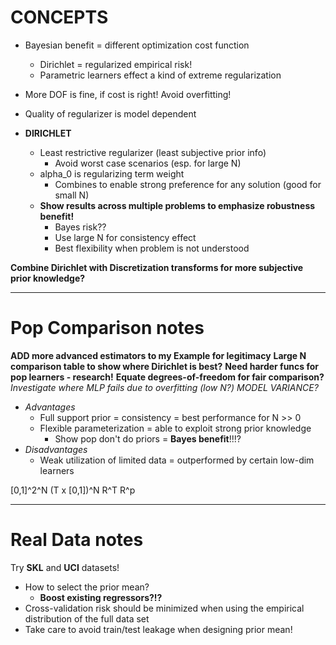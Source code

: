 # CONCEPTS
- Bayesian benefit = different optimization cost function
  - Dirichlet = regularized empirical risk!
  - Parametric learners effect a kind of extreme regularization
- More DOF is fine, if cost is right! Avoid overfitting!
- Quality of regularizer is model dependent

- **DIRICHLET**
  - Least restrictive regularizer (least subjective prior info)
    - Avoid worst case scenarios (esp. for large N)
  - alpha_0 is regularizing term weight
    - Combines to enable strong preference for any solution (good for small N)
  - **Show results across multiple problems to emphasize robustness benefit!**
    - Bayes risk??
    - Use large N for consistency effect
    - Best flexibility when problem is not understood

**Combine Dirichlet with Discretization transforms for more subjective prior knowledge?**


---
# Pop Comparison notes
**ADD more advanced estimators to my Example for legitimacy**
**Large N comparison table to show where Dirichlet is best?**
**Need harder funcs for pop learners - research!**
**Equate degrees-of-freedom for fair comparison?**
*Investigate where MLP fails due to overfitting (low N?) MODEL VARIANCE?*

- *Advantages*
  - Full support prior = consistency = best performance for N >> 0
  - Flexible parameterization = able to exploit strong prior knowledge
    - Show pop don't do priors = **Bayes benefit**!!!?
- *Disadvantages*
  - Weak utilization of limited data = outperformed by certain low-dim learners


[0,1]^2^N
(T x [0,1])^N
R^T
R^p


---
# Real Data notes
Try **SKL** and **UCI** datasets!

- How to select the prior mean?
  - **Boost existing regressors?!?**
- Cross-validation risk should be minimized when using the empirical distribution of the full data set
- Take care to avoid train/test leakage when designing prior mean!
